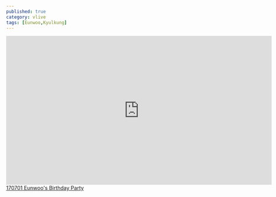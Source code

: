 ```yaml
---
published: true
category: vlive
tags: [Eunwoo,Kyulkung]
---
```

<iframe src="http://www.vlive.tv/embed/34486" frameborder="no" scrolling="no" marginwidth="0" marginheight="0" WIDTH="720" HEIGHT="405" allowfullscreen></iframe><br /><a href="" target="_blank">170701  Eunwoo's Birthday Party</a>